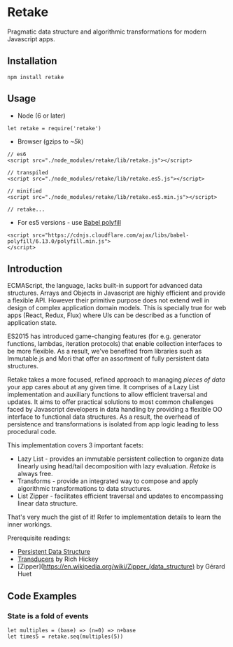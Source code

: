Retake
=========================

Pragmatic data structure and algorithmic transformations for modern Javascript apps.


## Installation


```
npm install retake
```

## Usage

- Node (6 or later)

```
let retake = require('retake')
```

- Browser (gzips to *~5k*)

```
// es6
<script src="./node_modules/retake/lib/retake.js"></script>

// transpiled
<script src="./node_modules/retake/lib/retake.es5.js"></script>

// minified
<script src="./node_modules/retake/lib/retake.es5.min.js"></script>

// retake...

```

- For es5 versions - use [Babel polyfill](https://babeljs.io/docs/usage/polyfill/)

```
<script src="https://cdnjs.cloudflare.com/ajax/libs/babel-polyfill/6.13.0/polyfill.min.js">
</script>
```


## Introduction

ECMAScript, the language, lacks built-in support for advanced data structures. 
Arrays and Objects in Javascript are highly efficient and provide a flexible API. 
However their primitive purpose does not extend well in design of complex application domain models. 
This is specially true for web apps (React, Redux, Flux) where UIs can be described as a function of application state.

ES2015 has introduced game-changing features (for e.g. generator functions, lambdas, iteration protocols) that enable collection interfaces to be more flexible. 
As a result, we've benefited from libraries such as Immutable.js and Mori that offer an assortment of fully persistent data structures.

Retake takes a more focused, refined approach to managing *pieces of data* your app cares about at any given time. 
It comprises of a Lazy List implementation and auxiliary functions to allow efficient traversal and updates. 
It aims to offer practical solutions to most common challenges faced by Javascript developers in data handling by providing a flexible OO interface to functional data structures. 
As a result, the overhead of persistence and transformations is isolated from app logic leading to less procedural code.

This implementation covers 3 important facets:

  - Lazy List - provides an immutable persistent collection to organize data linearly using head/tail decomposition with lazy evaluation. *Retake* is always free.
  - Transforms - provide an integrated way to compose and apply algorithmic transformations to data structures.
  - List Zipper - facilitates efficient traversal and updates to encompassing linear data structure.

That's very much the gist of it! Refer to implementation details to learn the inner workings.

Prerequisite readings:
- [Persistent Data Structure](https://en.wikipedia.org/wiki/Persistent_data_structure)
- [Transducers](https://www.youtube.com/watch?v=6mTbuzafcII) by Rich Hickey
- [Zipper](https://en.wikipedia.org/wiki/Zipper_(data_structure) by Gérard Huet


## Code Examples

### State is a fold of events
```
let multiples = (base) => (n=0) => n+base
let times5 = retake.seq(multiples(5))
```